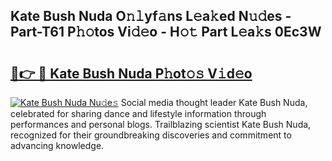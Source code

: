 ## Kate Bush Nuda O𝚗𝚕yf𝚊ns L𝚎a𝚔ed N𝚞𝚍es - Part-T61 P𝚑𝚘tos Vi𝚍𝚎o - H𝚘𝚝 Part L𝚎a𝚔s 0Ec3W

# <h2><a href="http://kf9zea.oniu.top/?m=Kate+Bush+Nuda">🔗👉 🔴 Kate Bush Nuda P𝚑ot𝚘𝚜 V𝚒d𝚎o</a></h2>

[![Kate Bush Nuda Nu𝚍e𝚜](https://i.imgur.com/0qMVB7G.gif)](http://kf9zea.oniu.top/?m=Kate+Bush+Nuda)
Social media thought leader Kate Bush Nuda, celebrated for sharing dance and lifestyle information through performances and personal blogs. Trailblazing scientist Kate Bush Nuda, recognized for their groundbreaking discoveries and commitment to advancing knowledge.  

